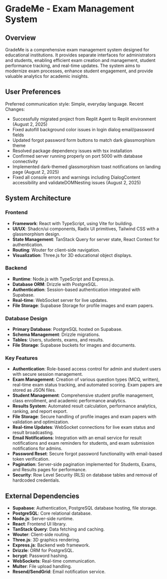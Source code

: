# GradeMe - Exam Management System

## Overview
GradeMe is a comprehensive exam management system designed for educational institutions. It provides separate interfaces for administrators and students, enabling efficient exam creation and management, student performance tracking, and real-time updates. The system aims to modernize exam processes, enhance student engagement, and provide valuable analytics for academic insights.

## User Preferences
Preferred communication style: Simple, everyday language.
Recent Changes:
- Successfully migrated project from Replit Agent to Replit environment (August 2, 2025)
- Fixed autofill background color issues in login dialog email/password fields
- Updated forgot password form buttons to match dark glassmorphism theme
- Resolved package dependency issues with tsx installation
- Confirmed server running properly on port 5000 with database connectivity
- Implemented dark-themed glassmorphism toast notifications on landing page (August 2, 2025)
- Fixed all console errors and warnings including DialogContent accessibility and validateDOMNesting issues (August 2, 2025)

## System Architecture
### Frontend
- **Framework**: React with TypeScript, using Vite for building.
- **UI/UX**: Shadcn/ui components, Radix UI primitives, Tailwind CSS with a glassmorphism design.
- **State Management**: TanStack Query for server state, React Context for authentication.
- **Routing**: Wouter for client-side navigation.
- **Visualization**: Three.js for 3D educational object displays.

### Backend
- **Runtime**: Node.js with TypeScript and Express.js.
- **Database ORM**: Drizzle with PostgreSQL.
- **Authentication**: Session-based authentication integrated with Supabase.
- **Real-time**: WebSocket server for live updates.
- **File Storage**: Supabase Storage for profile images and exam papers.

### Database Design
- **Primary Database**: PostgreSQL hosted on Supabase.
- **Schema Management**: Drizzle migrations.
- **Tables**: Users, students, exams, and results.
- **File Storage**: Supabase buckets for images and documents.

### Key Features
- **Authentication**: Role-based access control for admin and student users with secure session management.
- **Exam Management**: Creation of various question types (MCQ, written), real-time exam status tracking, and automated scoring. Exam papers are stored as JSON files.
- **Student Management**: Comprehensive student profile management, class enrollment, and academic performance analytics.
- **Results System**: Automated result calculation, performance analytics, ranking, and report export.
- **File Storage**: Secure handling of profile images and exam papers with validation and optimization.
- **Real-time Updates**: WebSocket connections for live exam status and result broadcasting.
- **Email Notifications**: Integration with an email service for result notifications and exam reminders for students, and exam submission notifications for admins.
- **Password Reset**: Secure forgot password functionality with email-based token verification.
- **Pagination**: Server-side pagination implemented for Students, Exams, and Results pages for performance.
- **Security**: Row Level Security (RLS) on database tables and removal of hardcoded credentials.

## External Dependencies
- **Supabase**: Authentication, PostgreSQL database hosting, file storage.
- **PostgreSQL**: Core relational database.
- **Node.js**: Server-side runtime.
- **React**: Frontend UI library.
- **TanStack Query**: Data fetching and caching.
- **Wouter**: Client-side routing.
- **Three.js**: 3D graphics rendering.
- **Express.js**: Backend web framework.
- **Drizzle**: ORM for PostgreSQL.
- **bcrypt**: Password hashing.
- **WebSockets**: Real-time communication.
- **Multer**: File upload handling.
- **Resend/SendGrid**: Email notification service.